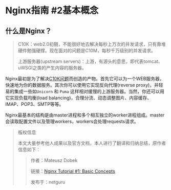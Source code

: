 # Nginx指南 #2基本概念



## 什么是Nginx？

> C10K：web2.0初期，不能很好地去解决每秒上万次的并发请求，只有靠堆硬件勉强硬撑。现在面对的问题是C10M，每秒千万级别的并发请求。
>
> 上游服务器(upstream servers)：上游，有源头的意思，即代表tomcat、uWSGI之类的产生内容的服务器。

Nginx最初是为了解决[C10K问题](https://en.wikipedia.org/wiki/C10k_problem)而创造的产物。首先它可以为一个WEB服务器，快速地为你的数据服务。其次你可以使用它实现反向代理(reverse proxy)，并轻易的集成一些如`Unicorn` 和 `Puma` 这样相对缓慢的上游服务器。当然，你还可以用它实现负载均衡(load balancing)，合理分流、动态调整图片、内容缓存、IMAP、POP3、SMTP等等。

Nginx最基本的结构是由master进程和多个相互独立的worker进程组成。master会读取配置文件以及管理workers，workers会处理requests请求。  

  

> 版权信息
>
> 本文大量参考他人成果以及官方文档，本人进行了翻译和归纳总结，原作者信息如下：
>
> > 作者：Mateusz Dobek
> >
> > 链接：[Nginx Tutorial #1: Basic Concepts](https://www.netguru.co/codestories/nginx-tutorial-basics-concepts)
> >
> > 发布于：netguru